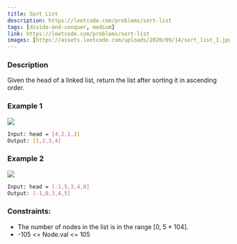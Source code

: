 ```yaml
---
title: Sort List
description: https://leetcode.com/problems/sort-list
tags: [divide-and-conquer, medium]
link: https://leetcode.com/problems/sort-list
images: [https://assets.leetcode.com/uploads/2020/09/14/sort_list_1.jpg]
---
```


### Description


Given the head of a linked list, return the list after sorting it in ascending order.

### Example 1

![](https://assets.leetcode.com/uploads/2020/09/14/sort_list_1.jpg)

```bash
Input: head = [4,2,1,3]
Output: [1,2,3,4]
```

### Example 2

![](https://assets.leetcode.com/uploads/2020/09/14/sort_list_2.jpg)

```bash
Input: head = [-1,5,3,4,0]
Output: [-1,0,3,4,5]
```

### Constraints:

- The number of nodes in the list is in the range [0, 5 * 104].
- -105 <= Node.val <= 105